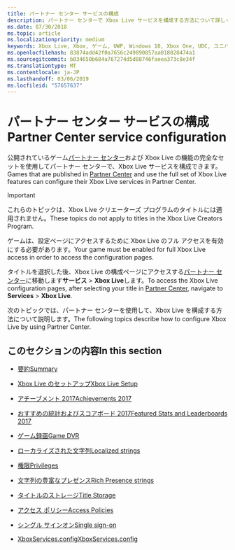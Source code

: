 ```yaml
---
title: パートナー センター サービスの構成
description: パートナー センターで Xbox Live サービスを構成する方法について詳しく説明するトピックにリンクします。
ms.date: 07/30/2018
ms.topic: article
ms.localizationpriority: medium
keywords: Xbox Live, Xbox, ゲーム, UWP, Windows 10, Xbox One, UDC, ユニバーサル デベロッパー センター
ms.openlocfilehash: 83874add42f0a7656c249890857aa018028474a1
ms.sourcegitcommit: b034650b684a767274d5d88746faeea373c8e34f
ms.translationtype: MT
ms.contentlocale: ja-JP
ms.lasthandoff: 03/06/2019
ms.locfileid: "57657637"
---
```

# <a name="partner-center-service-configuration"></a><span data-ttu-id="f79ff-104">パートナー センター サービスの構成</span><span class="sxs-lookup"><span data-stu-id="f79ff-104">Partner Center service configuration</span></span>

<span data-ttu-id="f79ff-105">公開されているゲーム[パートナー センター](https://partner.microsoft.com/dashboard)および Xbox Live の機能の完全なセットを使用してパートナー センターで、Xbox Live サービスを構成できます。</span><span class="sxs-lookup"><span data-stu-id="f79ff-105">Games that are published in [Partner Center](https://partner.microsoft.com/dashboard) and use the full set of Xbox Live features can configure their Xbox Live services in Partner Center.</span></span>

> [!IMPORTANT]
> <span data-ttu-id="f79ff-106">これらのトピックは、Xbox Live クリエーターズ プログラムのタイトルには適用されません。</span><span class="sxs-lookup"><span data-stu-id="f79ff-106">These topics do not apply to titles in the Xbox Live Creators Program.</span></span>

<span data-ttu-id="f79ff-107">ゲームは、設定ページにアクセスするために Xbox Live のフル アクセスを有効にする必要があります。</span><span class="sxs-lookup"><span data-stu-id="f79ff-107">Your game must be enabled for full Xbox Live access in order to access the configuration pages.</span></span>

<span data-ttu-id="f79ff-108">タイトルを選択した後、Xbox Live の構成ページにアクセスする[パートナー センター](https://partner.microsoft.com/dashboard)に移動します**サービス** > **Xbox Live**します。</span><span class="sxs-lookup"><span data-stu-id="f79ff-108">To access the Xbox Live configuration pages, after selecting your title in [Partner Center](https://partner.microsoft.com/dashboard), navigate to **Services** > **Xbox Live**.</span></span>


<span data-ttu-id="f79ff-109">次のトピックでは、パートナー センターを使用して、Xbox Live を構成する方法について説明します。</span><span class="sxs-lookup"><span data-stu-id="f79ff-109">The following topics describe how to configure Xbox Live by using Partner Center.</span></span>

## <a name="in-this-section"></a><span data-ttu-id="f79ff-110">このセクションの内容</span><span class="sxs-lookup"><span data-stu-id="f79ff-110">In this section</span></span>

* [<span data-ttu-id="f79ff-111">要約</span><span class="sxs-lookup"><span data-stu-id="f79ff-111">Summary</span></span>](dev-center/summary.md)

* [<span data-ttu-id="f79ff-112">Xbox Live のセットアップ</span><span class="sxs-lookup"><span data-stu-id="f79ff-112">Xbox Live Setup</span></span>](dev-center/xbox-live-setup.md)

* [<span data-ttu-id="f79ff-113">アチーブメント 2017</span><span class="sxs-lookup"><span data-stu-id="f79ff-113">Achievements 2017</span></span>](dev-center/achievements-in-udc.md)

* [<span data-ttu-id="f79ff-114">おすすめの統計およびスコアボード 2017</span><span class="sxs-lookup"><span data-stu-id="f79ff-114">Featured Stats and Leaderboards 2017</span></span>](dev-center/featured-stats-and-leaderboards.md)

* [<span data-ttu-id="f79ff-115">ゲーム録画</span><span class="sxs-lookup"><span data-stu-id="f79ff-115">Game DVR</span></span>](dev-center/game-dvr.md)

* [<span data-ttu-id="f79ff-116">ローカライズされた文字列</span><span class="sxs-lookup"><span data-stu-id="f79ff-116">Localized strings</span></span>](dev-center/localized-strings.md)

* [<span data-ttu-id="f79ff-117">権限</span><span class="sxs-lookup"><span data-stu-id="f79ff-117">Privileges</span></span>](dev-center/privileges.md)

* [<span data-ttu-id="f79ff-118">文字列の豊富なプレゼンス</span><span class="sxs-lookup"><span data-stu-id="f79ff-118">Rich Presence strings</span></span>](dev-center/rich-presence-configuration.md)

* [<span data-ttu-id="f79ff-119">タイトルのストレージ</span><span class="sxs-lookup"><span data-stu-id="f79ff-119">Title Storage</span></span>](dev-center/title-storage.md)

* [<span data-ttu-id="f79ff-120">アクセス ポリシー</span><span class="sxs-lookup"><span data-stu-id="f79ff-120">Access Policies</span></span>](dev-center/access-policies-udc.md)

* [<span data-ttu-id="f79ff-121">シングル サインオン</span><span class="sxs-lookup"><span data-stu-id="f79ff-121">Single sign-on</span></span>](dev-center/single-sign-on.md)

* [<span data-ttu-id="f79ff-122">XboxServices.config</span><span class="sxs-lookup"><span data-stu-id="f79ff-122">XboxServices.config</span></span>](../xboxservices-config.md)